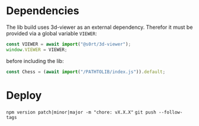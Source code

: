 # Dependencies

The lib build uses 3d-viewer as an external dependency.
Therefor it must be provided via a global variable `VIEWER`:

```js
const VIEWER = await import("@s0rt/3d-viewer");
window.VIEWER = VIEWER;
```

before including the lib:

```js
const Chess = (await import("/PATHTOLIB/index.js")).default;
```

# Deploy

`npm version patch|minor|major -m "chore: vX.X.X"`
`git push --follow-tags`
